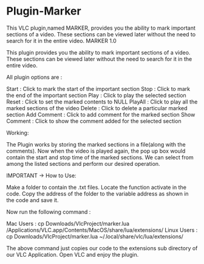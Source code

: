 # Plugin-Marker

This VLC plugin,named MARKER, provides you the ability to mark important sections of a video. These sections can be viewed later without the need to search for it in the entire video.
MARKER 1.0

This plugin provides you the ability to mark important sections of a video. These sections can be viewed later without the need to search for it in the entire video.

All plugin options are :

Start   	 : Click to mark the start of the important section
Stop    	 : Click to mark the end of the important section
Play    	 : Click to play the selected section
Reset   	 : Click to set the marked contents to NULL
PlayAll 	 : Click to play all the marked sections of the video
Delete  	 : Click to delete a particular marked section
Add Comment  : Click to add comment for the marked section
Show Comment : Click to show the comment added for the selected section

Working:

The Plugin works by storing the marked sections in a file(along with the comments). Now when the video is played again, the pop up box would contain the start and stop time of the marked sections. We can select from among the listed sections and perform our desired operation.

IMPORTANT -> How to Use:

Make a folder to contain the .txt files. Locate the function activate in the code. Copy the address of the folder to the variable address as shown in the code and save it. 

Now run the following command :

Mac Users : cp Downloads/VlcProject/marker.lua  /Applications/VLC.app/Contents/MacOS/share/lua/extensions/
Linux Users : cp Downloads/VlcProject/marker.lua ~/.local/share/vlc/lua/extensions/

The above command just copies our code to the extensions sub directory of our VLC Application.
Open VLC and enjoy the plugin.
